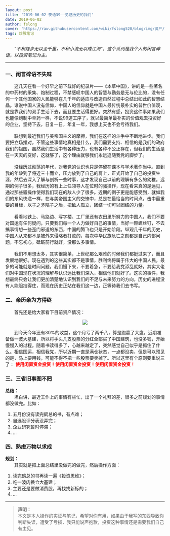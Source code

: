 ```yaml
---
layout: post
title: '2019-06-02-夜语39——见证历史的我们'
date: 2019-06-02
author: fslong
cover: 'https://raw.githubusercontent.com/wiki/fslong520/blog/img/资产/资产2019-06-02.jpg'
tags: 炒股笔记
---
```

  
&emsp;&emsp;*“不积跬步无以至千里，不积小流无以成江海”，这个系列是我个人的闲言碎语，以投资笔记为主。*  
   

---

### **一、闲言碎语不失味**   
&emsp;&emsp;这几天在看一个好早之前下载好的纪录片——《本草中国》，讲的是一些著名的中药材的采集、炮制过程，不禁感叹中国人的智慧与勤劳是无与伦比的，没有任何一个其他国家的人民能够在几千年的适应与改造自然过程中总结出如此的智慧结晶。谁说中国人没有信仰，中国人的信仰就是中国人最传统最朴实的普世价值观，就是靠我们的双手生活下去，而且要生活得更好。突然有感，投资这件事如果我们也能像炮制中草药一样，不说99道工序了，就以最简单最朴实的价值观去投资好的企业，坚持下去，日复一日，年复一年，我想上天也不会亏待我们。  
<br>
&emsp;&emsp;联想到最近我们与美帝国主义的摩擦，我们在这样的斗争中不断地进步。我们要把立场摆对，不管这些事情地真相是什么，我们需要支持、相信的是我们的政府我们的祖国，虽然我们生活中有各种压力，也有各种不公正存在，但我们的生活是在一天天的变好，这就够了，这个理由就够我们永远追随我党的脚步了。  
<br>
&emsp;&emsp;没经历过动荡的年代，对我党的认识也只是停留在课本与学术著作当中。直到我的年龄到了将近三十而立，压力放到了自己的肩上，正式开始了自己的投资生涯，然后去深入了解与剖析一些时事，这才发现自己以前的理解有多么的幼稚。远期的例子很多，我经历的有上上任领导人在位时的骚操作，现在看来真的是远见，通过那些骚操作使得我们现在的敌人少了很多。近期的例子更是能感受到，就如我们的东风快递一样，在与美帝国主义的交锋中，总是在最恰当的时间点，击中最重要的目标，以子之矛陷子之盾，把敌人孤立，团结一切可以团结的力量。  
<br>
&emsp;&emsp;看看地铁上、马路边、写字楼、工厂里还有农田里所努力的中国人，我们不要对国运有任何疑问，只要我们每一个人力做好自己的事情，当好一颗螺丝钉，不去搞事情想一些歪门邪道的东西，中国的腾飞也只是开始阶段。纵观几千年的历史，中国人从来都不是被外来侵略者打败的，每次中华民族危亡之刻都是自己内部问题，不忘初心，砥砺前行就好，没那么多事情。  
<br>
&emsp;&emsp;我们不用想太多，其实很简单，上世纪那么艰难的时候我们都挺过来了，而且发展地很好。现在遇到的这些其实都不是事情，胜利终将属于伟大的中国人民，最多的可能就是时间问题，我们慢下来，不要着急，不要给我党添乱就好，其实大佬们对中国现在状况的理解与认识远比我们深入，相信他们就好了。这次的事件，我想最终只会让我们更加清楚地认识到我们的不足与未来努力的方向，历史的进程没有人能阻挡得住，而现在历史正站在我们这一边，正等待我们去书写。
### **二、亲历亲为方得终**   
&emsp;&emsp;首先还是给大家看下目前资产情况：  
<p align="center">  
    <img src="https://raw.githubusercontent.com/wiki/fslong520/blog/img/资产/资产2019-06-02.jpg">
</p>
&emsp;&emsp;到今天今年还有30%的收益，这个月亏了两千八，算是跑赢了大盘。近期准备做一波大基建，所以将手头几支股票的分红全部买了中国建筑，也没多钱，开始慢慢入的过程。随着书读得多了，心越来越定了，突然感觉自己似乎是抓住了什么。相信国运，相信我党，所以近期一直是满仓状态，一点都没卖，但是可以预见的是，马上要用钱，可能不得不把一些股票要卖掉了。所以这里有个原则要重说三了：<font color="red"> <b>使用闲置资金投资！使用闲置资金投资！使用闲置资金投资！</b></font>  


### **三、三省旧事图不罔**  
**总结：**   
&emsp;&emsp;坦白讲，最近工作上的事情有些忙，出了一个礼拜的差，很多之前规划的事情都没做完。比如：  
>
1. 五月份没有读完鹤总的书，有点难；
2. 自选股评分表没弄完；
3. 企业研究暂时停滞；
4. ...


### **四、熟虑万物以求成**  
**规划：**    
&emsp;&emsp;其实就是把上面总结里没做完的做完，然后操作方面：  
>
1. 读完鹤总的书再读一遍《投资思维》；
2. 吃一波肉换仓大基建；
3. 主要还是要做消费股，再找找新标的；
4. ...  

---

  
> **声明：**  
> 本文是本人操作的实证与笔记，希望对你有用，如果由于我写的东西导致你判断失误，遭受了亏损，我只能说声抱歉，投资这种事情还是需要我们自己有主见。